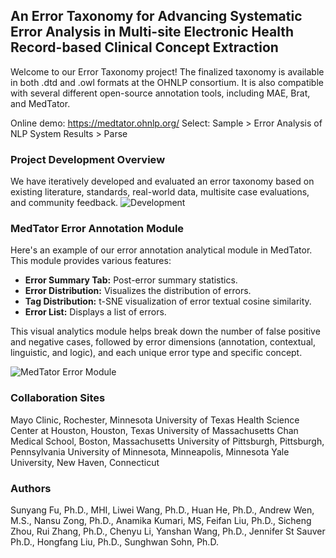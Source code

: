 ## An Error Taxonomy for Advancing Systematic Error Analysis in Multi-site Electronic Health Record-based Clinical Concept Extraction

Welcome to our Error Taxonomy project! The finalized taxonomy is available in both .dtd and .owl formats at the OHNLP consortium. It is also compatible with several different open-source annotation tools, including MAE, Brat, and MedTator.

Online demo: https://medtator.ohnlp.org/
Select: Sample > Error Analysis of NLP System Results > Parse

### Project Development Overview
We have iteratively developed and evaluated an error taxonomy based on existing literature, standards, real-world data, multisite case evaluations, and community feedback.
![Development](https://github.com/OHNLP/ErrorAnalysis/blob/main/images/development.png)

### MedTator Error Annotation Module
Here's an example of our error annotation analytical module in MedTator. This module provides various features:

- **Error Summary Tab:** Post-error summary statistics.
- **Error Distribution:** Visualizes the distribution of errors.
- **Tag Distribution:** t-SNE visualization of error textual cosine similarity.
- **Error List:** Displays a list of errors.

This visual analytics module helps break down the number of false positive and negative cases, followed by error dimensions (annotation, contextual, linguistic, and logic), and each unique error type and specific concept.

![MedTator Error Module](https://github.com/OHNLP/ErrorAnalysis/blob/main/images/fig_erra.jpg)

### Collaboration Sites
Mayo Clinic, Rochester, Minnesota 
University of Texas Health Science Center at Houston, Houston, Texas
University of Massachusetts Chan Medical School, Boston, Massachusetts
University of Pittsburgh, Pittsburgh, Pennsylvania
University of Minnesota, Minneapolis, Minnesota
Yale University, New Haven, Connecticut

### Authors
Sunyang Fu, Ph.D., MHI, Liwei Wang, Ph.D., Huan He, Ph.D., Andrew Wen, M.S., Nansu Zong, Ph.D., Anamika Kumari, MS, Feifan Liu, Ph.D., Sicheng Zhou, Rui Zhang, Ph.D., Chenyu Li, Yanshan Wang, Ph.D., Jennifer St Sauver Ph.D., Hongfang Liu, Ph.D., Sunghwan Sohn, Ph.D.


